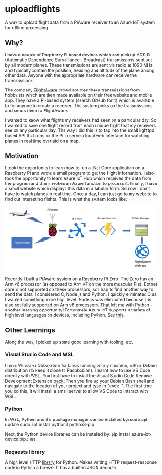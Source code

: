 # uploadflights
A way to upload flight data from a PiAware receiver to an Azure IoT system for offline processing.

## Why?
I have a couple of Raspberry Pi based devices which can pick up ADS-B (Automatic Dependence Surveillance - Broadcast) transmissions sent out by all
modern planes.  These transmissions are sent via radio at 1090 MHz and typically contain the position, heading and altitude of the plane among other
data.  Anyone with the appropriate hardware can receive the transmissions.

The company [FlightAware](www.flightaware.com) crowd sources these transmissions from hobbyists which are then made available on their free website and
mobile app.  They have a Pi-based system (search GitHub for it) which is available to for anyone to create a receiver.  The system picks up the transmissions
and sends them to FlightAware.

I wanted to know what flights my receivers had seen on a particular day.  So I wanted to save one flight record from each unique flight that my receivers see
on any particular day.  The way I did this is to tap into the small lighttpd based API that runs on the Pi to serve a local web interface for watching planes
in real time overlaid on a map.

## Motivation
I took the opportunity to learn how to run a .Net Core application on a Raspberry Pi and wrote a small program to get the flight information.  I also took
the opportunity to learn Azure IoT Hub which receives the data from the program and then invokes an Azure function to process it.  Finally, I have a small
website which displays this data in a tabular form.  So now I don't have to watch planes in real time.  Once a day, I can just go to my website to find
out interesting flights.  This is what the system looks like:

![Image](piaware_system.jpg "System")

Recently I built a PiAware system on a Raspberry Pi Zero.  The Zero has an Arm v6 processor (as opposed to Arm v7 on the more muscular Pis).  Dotnet core
is not supported on these processors, so I had to find another way to send the data.  I considered C, Node.js and Python. I quickly eliminated C as I wanted
something more high level.  Node.js was eliminated because it is also not fully supported on Arm v6 processors.  That left me with Python - another learning
opportunity!  Fortunately Azure IoT supports a variety of high level languages on devices, including Python.  See [this](https://github.com/Azure/azure-iot-sdk-python).

## Other Learnings
Along the way, I picked up some good learning with tooling, etc.

### Visual Studio Code and WSL
I have Windows Subsystem for Linux running on my machine, with a Debian distribution (to keep it close to Raspbabian).  I learnt how to use VS Code directly with WSL.
You first have to install the Visual Studio Code Remove Development Extension [pack](https://marketplace.visualstudio.com/items?itemName=ms-vscode-remote.vscode-remote-extensionpack).  Then you fire up your Debian Bash shell and navigate to the location of your project and type in "code .".  The first time you do this, it will install
a small server to allow VS Code to interact with WSL.

### Python
In WSL, Python and it's package manager can be installed by:
    sudo apt update
    sudo apt install python3 python3-pip

Next, the Python device libraries can be installed by:
    pip install azure-iot-device
    pip3 list
    
### Requests library
A high level HTTP [library](https://2.python-requests.org/en/latest/) for Python. Makes writing HTTP request-response code in Python a breeze.  It has a built-in JSON decoder.


